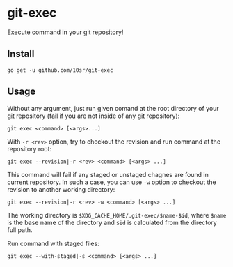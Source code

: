 git-exec
========

Execute command in your git repository!


Install
-------

    go get -u github.com/10sr/git-exec


Usage
-----

Without any argument, just run given comand at the root directory of your git
repository (fail if you are not inside of any git repository):

    git exec <command> [<args>...]

With `-r <rev>` option, try to checkout the revision and run command at the
repository root:

    git exec --revision|-r <rev> <command> [<args> ...]

This command will fail if any staged or unstaged chagnes are found in current
repository.
In such a case, you can use `-w` option to checkout the revision to another
working directory:

    git exec --revision|-r <rev> -w <command> [<args> ...]

The working directory is `$XDG_CACHE_HOME/.git-exec/$name-$id`, where `$name` is the base
name of the directory and `$id` is calculated from the directory full path.

Run command with staged files:

    git exec --with-staged|-s <command> [<args> ...]
